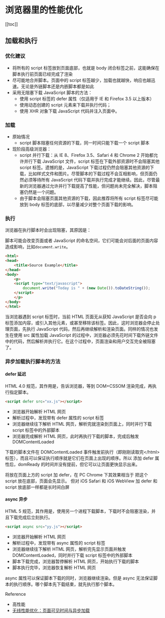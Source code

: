# 浏览器里的性能优化

[[toc]]

## 加载和执行

### 优化建议

- 将所有的 script 标签放到页面底部，也就是 body 闭合标签之前，这能确保在脚本执行前页面已经完成了渲染
- 尽可能地合并脚本。页面中的 script 标签越少，加载也就越快，响应也越迅速。无论是外链脚本还是内嵌脚本都是如此
- 采用无阻塞下载 JavaScript 脚本的方法：
  - 使用 script 标签的 defer 属性（仅适用于 IE 和 Firefox 3.5 以上版本）
  - 使用动态创建的 script 元素来下载并执行代码；
  - 使用 XHR 对象下载 JavaScript 代码并注入页面中。

### 加载

- 原始情况
  - script 脚本阻塞任何资源的下载，同一时间只能下载一个 script 脚本
- 现阶段高级浏览器：
  - script 并行下载：从 IE 8、Firefox 3.5、Safari 4 和 Chrome 2 开始都允许并行下载 JavaScript 文件，script 标签在下载外部资源时不会阻塞其他 script 标签。遗憾的是，JavaScript 下载过程仍然会阻塞其他资源的下载，比如样式文件和图片。尽管脚本的下载过程不会互相影响，但页面仍然必须等待所有 JavaScript 代码下载并执行完成才能继续。因此，尽管最新的浏览器通过允许并行下载提高了性能，但问题尚未完全解决，脚本阻塞仍然是一个问题。
  - 由于脚本会阻塞页面其他资源的下载，因此推荐将所有 script 标签尽可能放到 body 标签的底部，以尽量减少对整个页面下载的影响。

### 执行

浏览器在执行脚本时会出现阻塞，其原因是：

脚本可能会改变页面或者 JavaScript 的命名空间，它们可能会对后面的页面内容造成影响，比如`document.write`。

```html
<html>
<head>
    <title>Source Example</title>
</head>
<body>
    <p>
    <script type="text/javascript">
        document.write("Today is " + (new Date()).toDateString());
    </script>
    </p>
</body>
</html>
```

当浏览器遇到 script 标签时，当前 HTML 页面无从获知 JavaScript 是否会向 p 标签添加内容，或引入其他元素，或甚至移除该标签。因此，这时浏览器会停止处理页面，先执行 JavaScript 代码，然后再继续解析和渲染页面。同样的情况也发生在使用 src 属性加载 JavaScript 的过程中，浏览器必须先花时间下载外链文件中的代码，然后解析并执行它。在这个过程中，页面渲染和用户交互完全被阻塞了。

### 异步加载执行脚本的方法

#### defer 延迟

HTML 4.0 规范，其作用是，告诉浏览器，等到 DOM+CSSOM 渲染完成，再执行指定脚本。

```html
<script defer src="xx.js"></script>
```

- 浏览器开始解析 HTML 网页
- 解析过程中，发现带有 defer 属性的 script 标签
- 浏览器继续往下解析 HTML 网页，解析完就渲染到页面上，同时并行下载 script 标签中的外部脚本
- 浏览器完成解析 HTML 网页，此时再执行下载的脚本，完成后触发 DOMContentLoaded

下载的脚本文件在 DOMContentLoaded 事件触发前执行（即刚刚读取完\<\/html>标签），而且可以保证执行顺序就是它们在页面上出现的顺序。所以 添加 defer 属性后，domReady 的时间并没有提前，但它可以让页面更快显示出来。

将放在页面上方的 script 加 defer，在 PC Chrome 下其效果相当于 把这个 script 放在底部，页面会先显示。 但对 iOS Safari 和 iOS WebView 加 defer 和 script 放底部一样都是长时间白屏

#### async 异步

HTML 5 规范，其作用是，使用另一个进程下载脚本，下载时不会阻塞渲染，并且下载完成后立刻执行。

```html
<script async src="yy.js"></script>
```

- 浏览器开始解析 HTML 网页
- 解析过程中，发现带有 async 属性的 script 标签
- 浏览器继续往下解析 HTML 网页，解析完先显示页面并触发 DOMContentLoaded，同时并行下载 script 标签中的外部脚本
- 脚本下载完成，浏览器暂停解析 HTML 网页，开始执行下载的脚本
- 脚本执行完毕，浏览器恢复解析 HTML 网页

async 属性可以保证脚本下载的同时，浏览器继续渲染。但是 async 无法保证脚本的执行顺序。哪个脚本先下载结束，就先执行那个脚本。

Reference

- 高性能
- [无线性能优化：页面可见时间与异步加载](http://taobaofed.org/blog/2016/01/20/mobile-wpo-pageshow-async/)
